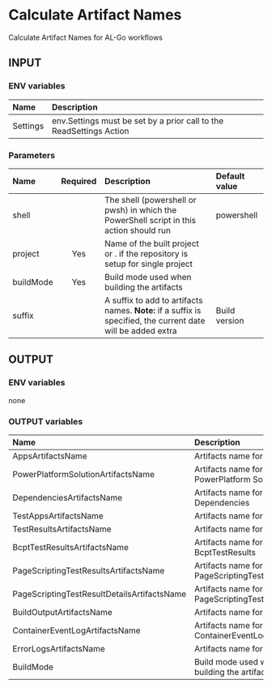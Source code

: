 # Calculate Artifact Names

Calculate Artifact Names for AL-Go workflows

## INPUT

### ENV variables

| Name | Description |
| :-- | :-- |
| Settings | env.Settings must be set by a prior call to the ReadSettings Action |

### Parameters

| Name | Required | Description | Default value |
| :-- | :-: | :-- | :-- |
| shell | | The shell (powershell or pwsh) in which the PowerShell script in this action should run | powershell |
| project | Yes | Name of the built project or . if the repository is setup for single project | |
| buildMode | Yes |Build mode used when building the artifacts | |
| suffix | | A suffix to add to artifacts names. **Note:** if a suffix is specified, the current date will be added extra | Build version |

## OUTPUT

### ENV variables

none

### OUTPUT variables

| Name | Description |
| :-- | :-- |
| AppsArtifactsName | Artifacts name for Apps |
| PowerPlatformSolutionArtifactsName | Artifacts name for PowerPlatform Solution |
| DependenciesArtifactsName | Artifacts name for Dependencies |
| TestAppsArtifactsName | Artifacts name for TestApps |
| TestResultsArtifactsName | Artifacts name for TestResults |
| BcptTestResultsArtifactsName | Artifacts name for BcptTestResults |
| PageScriptingTestResultsArtifactsName | Artifacts name for PageScriptingTestResults |
| PageScriptingTestResultDetailsArtifactsName | Artifacts name for PageScriptingTestResultDetails |
| BuildOutputArtifactsName | Artifacts name for BuildOutput |
| ContainerEventLogArtifactsName | Artifacts name for ContainerEventLog |
| ErrorLogsArtifactsName | Artifacts name for ErrorLogs |
| BuildMode | Build mode used when building the artifacts |
